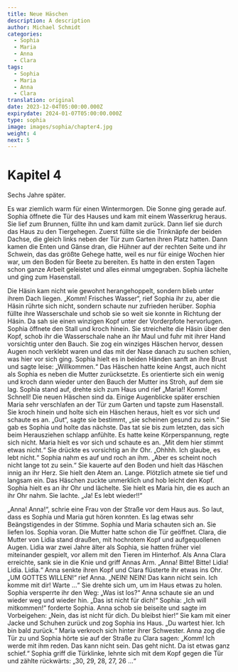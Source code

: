 ```yaml
---
title: Neue Häschen
description: A description
author: Michael Schmidt
categories:
  - Sophia
  - Maria
  - Anna
  - Clara
tags:
  - Sophia
  - Maria
  - Anna
  - Clara
translation: original
date: 2023-12-04T05:00:00.000Z
expirydate: 2024-01-07T05:00:00.000Z
type: sophia
image: images/sophia/chapter4.jpg
weight: 4
next: 5
---
```


# Kapitel 4

Sechs Jahre später.

Es war ziemlich warm für einen Wintermorgen. Die Sonne ging gerade auf. Sophia öffnete die Tür des Hauses und kam mit einem Wasserkrug heraus. Sie lief zum Brunnen, füllte ihn und kam damit zurück. Dann lief sie durch das Haus zu den Tiergehegen. Zuerst füllte sie die Trinknäpfe der beiden Dachse, die gleich links neben der Tür zum Garten ihren Platz hatten. Dann kamen die Enten und Gänse dran, die Hühner auf der rechten Seite und ihr Schwein, das das größte Gehege hatte, weil es nur für einige Wochen hier war, um den Boden für Beete zu bereiten. Es hatte in den ersten Tagen schon ganze Arbeit geleistet und alles einmal umgegraben. Sophia lächelte und ging zum Hasenstall.

Die Häsin kam nicht wie gewohnt herangehoppelt, sondern blieb unter ihrem Dach liegen. „Komm! Frisches Wasser“, rief Sophia ihr zu, aber die Häsin rührte sich nicht, sondern schaute nur zufrieden herüber. Sophia füllte ihre Wasserschale und schob sie so weit sie konnte in Richtung der Häsin. Da sah sie einen winzigen Kopf unter der Vorderpfote hervorlugen. Sophia öffnete den Stall und kroch hinein. Sie streichelte die Häsin über den Kopf, schob ihr die Wasserschale nahe an ihr Maul und fuhr mit ihrer Hand vorsichtig unter den Bauch. Sie zog ein winziges Häschen hervor, dessen Augen noch verklebt waren und das mit der Nase danach zu suchen schien, was hier vor sich ging. Sophia hielt es in beiden Händen sanft an ihre Brust und sagte leise: „Willkommen.“ Das Häschen hatte keine Angst, auch nicht als Sophia es neben die Mutter zurücksetzte. Es orientierte sich ein wenig und kroch dann wieder unter den Bauch der Mutter ins Stroh, auf dem sie lag.
Sophia stand auf, drehte sich zum Haus und rief „Maria!! Komm! Schnell! Die neuen Häschen sind da. Einige Augenblicke später erschien Maria sehr verschlafen an der Tür zum Garten und tapste zum Hasenstall. Sie kroch hinein und holte sich ein Häschen heraus, hielt es vor sich und schaute es an. „Gut“, sagte sie bestimmt, „sie scheinen gesund zu sein.“ Sie gab es Sophia und holte das nächste. Das tat sie bis zum letzten, das sich beim Herausziehen schlapp anfühlte. Es hatte keine Körperspannung, regte sich nicht. Maria hielt es vor sich und schaute es an. „Mit dem hier stimmt etwas nicht.“ Sie drückte es vorsichtig an ihr Ohr. „Ohhhh. Ich glaube, es lebt nicht.“ Sophia nahm es auf und roch an ihm. „Aber es scheint noch nicht lange tot zu sein.“ Sie kauerte auf den Boden und hielt das Häschen innig an ihr Herz. Sie hielt den Atem an. Lange. Plötzlich atmete sie tief und langsam ein. Das Häschen zuckte unmerklich und hob leicht den Kopf. Sophia hielt es an ihr Ohr und lächelte. Sie hielt es Maria hin, die es auch an ihr Ohr nahm. Sie lachte. „Ja! Es lebt wieder!!“

„Anna! Anna!“, schrie eine Frau von der Straße vor dem Haus aus. So laut, dass es Sophia und Maria gut hören konnten. Es lag etwas sehr Beängstigendes in der Stimme. Sophia und Maria schauten sich an. Sie liefen los. Sophia voran. Die Mutter hatte schon die Tür geöffnet. Clara, die Mutter von Lidia stand draußen, mit hochrotem Kopf und aufgequollenen Augen. Lidia war zwei Jahre älter als Sophia, sie hatten früher viel miteinander gespielt, vor allem mit den Tieren im Hinterhof. Als Anna Clara erreichte, sank sie in die Knie und griff Annas Arm. „Anna! Bitte! Bitte! Lidia! Lidia. Lidia.“ Anna senkte ihren Kopf und Clara flüsterte ihr etwas ins Ohr. „UM GOTTES WILLEN!“ rief Anna. „NEIN! NEIN! Das kann nicht sein. Ich komme mit dir! Warte …“ Sie drehte sich um, um im Haus etwas zu holen. Sophia versperrte ihr den Weg: „Was ist los?“ Anna schaute sie an und wieder weg und wieder hin. „Das ist nicht für dich!“ Sophia: „Ich will mitkommen!“ forderte Sophia. Anna schob sie beiseite und sagte im Vorbeigehen: „Nein, das ist nicht für dich. Du bleibst hier!“ Sie kam mit einer Jacke und Schuhen zurück und zog Sophia ins Haus. „Du wartest hier. Ich bin bald zurück.“ Maria verkroch sich hinter ihrer Schwester. Anna zog die Tür zu und Sophia hörte sie auf der Straße zu Clara sagen: „Komm! Ich werde mit ihm reden. Das kann nicht sein. Das geht nicht. Da ist etwas ganz schief.“
Sophia griff die Türklinke, lehnte sich mit dem Kopf gegen die Tür und zählte rückwärts: „30, 29, 28, 27, 26 ...“
